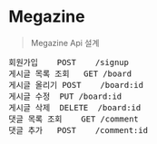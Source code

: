 # Megazine

> Megazine Api 설계
<pre>
회원가입 	POST	/signup
게시글 목록 조회	GET	/board
게시글 올리기	POST	/board:id
게시글 수정	PUT	/board:id
게시글 삭제	DELETE	/board:id
댓글 목록 조회	GET	/comment
댓글 추가	POST	/comment:id
</pre>
